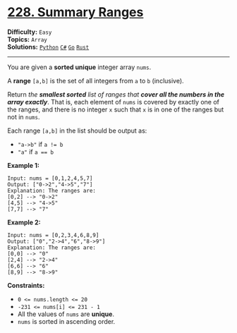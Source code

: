 # [228. Summary Ranges](https://leetcode.com/problems/summary-ranges/)

**Difficulty:** `Easy`  
**Topics:** `Array`  
**Solutions:** [`Python`](../../src/python/challenges/problems/summary_ranges_test.py) [`C#`](../../src/csharp/challenges/Problems/SummaryRanges.cs) [`Go`](../../src/go/challenges/problems/summary_ranges_test.go) [`Rust`](../../src/rust/challenges/src/problems/summary_ranges_test.rs)  

---

You are given a **sorted unique** integer array `nums`.

A **range** `[a,b]` is the set of all integers from `a` to `b` (inclusive).

Return *the **smallest sorted** list of ranges that **cover all the numbers in the array exactly***. That is, each element of `nums` is covered by exactly one of the ranges, and there is no integer `x` such that `x` is in one of the ranges but not in `nums`.

Each range `[a,b]` in the list should be output as:

* `"a->b"` if `a != b`
* `"a"` if `a == b`

**Example 1:**

```
Input: nums = [0,1,2,4,5,7]
Output: ["0->2","4->5","7"]
Explanation: The ranges are:
[0,2] --> "0->2"
[4,5] --> "4->5"
[7,7] --> "7"
```

**Example 2:**

```
Input: nums = [0,2,3,4,6,8,9]
Output: ["0","2->4","6","8->9"]
Explanation: The ranges are:
[0,0] --> "0"
[2,4] --> "2->4"
[6,6] --> "6"
[8,9] --> "8->9"
```

**Constraints:**

* `0 <= nums.length <= 20`
* `-231 <= nums[i] <= 231 - 1`
* All the values of `nums` are **unique**.
* `nums` is sorted in ascending order.